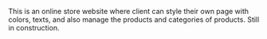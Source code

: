 This is an online store website where client can style their own page with colors, texts, and also manage the products and categories of products.
Still in construction.
